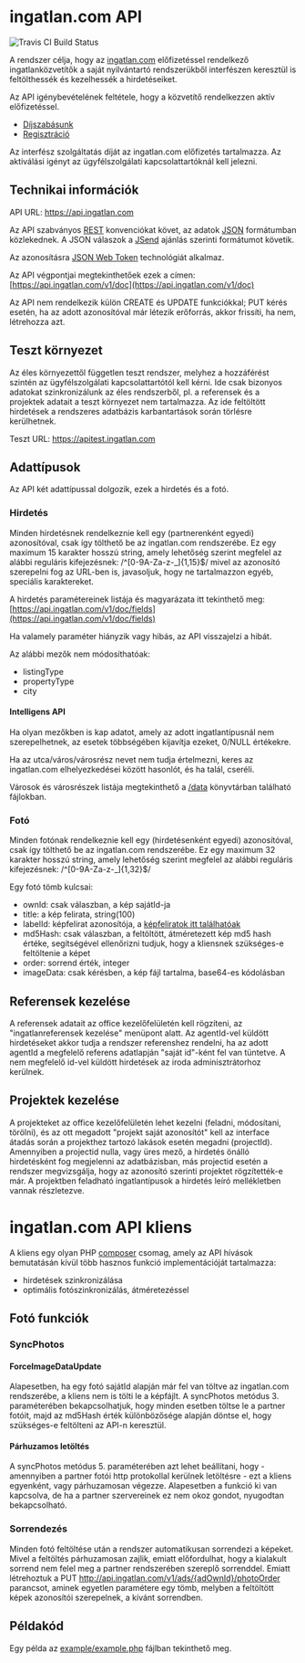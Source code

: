 # ingatlan.com API

![Travis CI Build Status](https://api.travis-ci.org/ingatlancom/api-client.svg)

A rendszer célja, hogy az [ingatlan.com](http://ingatlan.com) előfizetéssel rendelkező ingatlanközvetítők a saját nyilvántartó rendszerükből interfészen keresztül is feltölthessék és kezelhessék a hirdetéseiket.

Az API igénybevételének feltétele, hogy a közvetítő rendelkezzen aktív előfizetéssel.

 - [Díjszabásunk](http://info.ingatlan.com/office/)
 - [Regisztráció](http://admin.ingatlan.com/service_v2/office.php?page=kapcsolatfelvetel)

Az interfész szolgáltatás díját az ingatlan.com előfizetés tartalmazza. Az aktiválási igényt az ügyfélszolgálati kapcsolattartóknál kell jelezni.

## Technikai információk

API URL: https://api.ingatlan.com

Az API szabványos [REST](https://hu.wikipedia.org/wiki/REST) konvenciókat követ, az adatok [JSON](http://json.org/) formátumban közlekednek.
A JSON válaszok a [JSend](https://labs.omniti.com/labs/jsend) ajánlás szerinti formátumot követik.

Az azonosításra [JSON Web Token](http://jwt.io/) technológiát alkalmaz.

Az API végpontjai megtekinthetőek ezek a címen: [https://api.ingatlan.com/v1/doc](https://api.ingatlan.com/v1/doc)

Az API nem rendelkezik külön CREATE és UPDATE funkciókkal; PUT kérés esetén, ha az adott azonosítóval már létezik erőforrás, akkor frissíti, ha nem, létrehozza azt.

## Teszt környezet

Az éles környezettől független teszt rendszer, melyhez a hozzáférést szintén az ügyfélszolgálati kapcsolattartótól kell kérni. Ide csak bizonyos adatokat szinkronizálunk az éles rendszerből, pl. a referensek és a projektek adatait a teszt környezet nem tartalmazza. Az ide feltöltött hirdetések a rendszeres adatbázis karbantartások során törlésre kerülhetnek.
 
Teszt URL: https://apitest.ingatlan.com

## Adattípusok

Az API két adattípussal dolgozik, ezek a hirdetés és a fotó.

### Hirdetés

Minden hirdetésnek rendelkeznie kell egy (partnerenként egyedi) azonosítóval, csak így tölthető be az ingatlan.com rendszerébe.
Ez egy maximum 15 karakter hosszú string, amely lehetőség szerint megfelel az alábbi reguláris kifejezésnek: 
/^[0-9A-Za-z-_]{1,15}$/
mivel az azonosító szerepelni fog az URL-ben is, javasoljuk, hogy ne tartalmazzon egyéb, speciális karaktereket.

A hirdetés paramétereinek listája és magyarázata itt tekinthető meg: [https://api.ingatlan.com/v1/doc/fields](https://api.ingatlan.com/v1/doc/fields)

Ha valamely paraméter hiányzik vagy hibás, az API visszajelzi a hibát.

Az alábbi mezők nem módosíthatóak:

 - listingType
 - propertyType
 - city

#### Intelligens API

Ha olyan mezőkben is kap adatot, amely az adott ingatlantípusnál nem szerepelhetnek, az esetek többségében kijavítja ezeket, 0/NULL értékekre.

Ha az utca/város/városrész nevet nem tudja értelmezni, keres az ingatlan.com elhelyezkedései között hasonlót, és ha talál, cseréli.

Városok és városrészek listája megtekinthető a [/data](/data/) könyvtárban található fájlokban.

### Fotó

Minden fotónak rendelkeznie kell egy (hirdetésenként egyedi) azonosítóval, csak így tölthető be az ingatlan.com rendszerébe.
Ez egy maximum 32 karakter hosszú string, amely lehetőség szerint megfelel az alábbi reguláris kifejezésnek: 
/^[0-9A-Za-z-_]{1,32}$/

Egy fotó tömb kulcsai:

 - ownId: csak válaszban, a kép sajátId-ja
 - title: a kép felirata, string(100)
 - labelId: képfelirat azonosítója, a [képfeliratok itt találhatóak](data/photo_labels.json)
 - md5Hash: csak válaszban, a feltöltött, átméretezett kép md5 hash értéke, segítségével ellenőrizni tudjuk, hogy a kliensnek szükséges-e feltöltenie a képet
 - order: sorrend érték, integer
 - imageData: csak kérésben, a kép fájl tartalma, base64-es kódolásban
 
## Referensek kezelése
A referensek adatait az office kezelőfelületén kell rögzíteni, az "ingatlanreferensek kezelése" menüpont alatt. Az agentId-vel küldött hirdetéseket akkor tudja a rendszer referenshez rendelni, ha az adott agentId a megfelelő referens adatlapján "saját id"-ként fel van tüntetve. A nem megfelelő id-vel küldött hirdetések az iroda adminisztrátorhoz kerülnek.
 
## Projektek kezelése
A projekteket az office kezelőfelületén lehet kezelni (feladni, módosítani, törölni), és az ott megadott "projekt saját azonosítót" kell az interface átadás során a projekthez tartozó lakások esetén megadni (projectId). Amennyiben a projectid nulla, vagy üres mező, a hirdetés önálló hirdetésként fog megjelenni az adatbázisban, más projectid esetén a rendszer megvizsgálja, hogy az azonosító szerinti projektet rögzítették-e már. A projektben feladható ingatlantípusok a hirdetés leíró mellékletben vannak részletezve. 

 
# ingatlan.com API kliens

A kliens egy olyan PHP [composer](https://getcomposer.org/) csomag, amely az API hívások bemutatásán kívül több hasznos funkció implementációját tartalmazza:
  
- hirdetések szinkronizálása
- optimális fotószinkronizálás, átméretezéssel

## Fotó funkciók

### SyncPhotos

#### ForceImageDataUpdate
Alapesetben, ha egy fotó sajátId alapján már fel van töltve az ingatlan.com rendszerébe, a kliens nem is tölti le a képfájlt.
A syncPhotos metódus 3. paraméterében bekapcsolhatjuk, hogy minden esetben töltse le a partner fotóit, majd az md5Hash érték különbözősége alapján döntse el, hogy szükséges-e feltölteni az API-n keresztül.

#### Párhuzamos letöltés
A syncPhotos metódus 5. paraméterében azt lehet beállítani, hogy - amennyiben a partner fotói http protokollal kerülnek letöltésre - ezt a kliens egyenként, vagy párhuzamosan végezze.
Alapesetben a funkció ki van kapcsolva, de ha a partner szervereinek ez nem okoz gondot, nyugodtan bekapcsolható.

### Sorrendezés
Minden fotó feltöltése után a rendszer automatikusan sorrendezi a képeket. 
Mivel a feltöltés párhuzamosan zajlik, emiatt előfordulhat, hogy a kialakult sorrend nem felel meg a partner rendszerében szereplő sorrenddel.
Emiatt létrehoztuk a 
PUT http://api.ingatlan.com/v1/ads/{adOwnId}/photoOrder 
parancsot, aminek egyetlen paramétere egy tömb, melyben a feltöltött képek azonosítói szerepelnek, a kívánt sorrendben.


## Példakód

Egy példa az [example/example.php](example/example.php) fájlban tekinthető meg.

